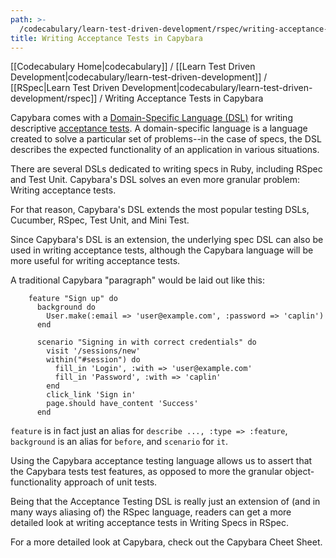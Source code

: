 ```yaml
---
path: >-
  /codecabulary/learn-test-driven-development/rspec/writing-acceptance-tests-in-capybara
title: Writing Acceptance Tests in Capybara
---
```

[[Codecabulary Home|codecabulary]] / [[Learn Test Driven Development|codecabulary/learn-test-driven-development]] / [[RSpec|Learn Test Driven Development|codecabulary/learn-test-driven-development/rspec]] / Writing Acceptance Tests in Capybara

<!-- ---title: Writing Acceptance Tests in Capybara -->

Capybara comes with a [Domain-Specific Language (DSL)](google.com) for writing descriptive [acceptance tests](google.com). A domain-specific language is a language created to solve a particular set of problems--in the case of specs, the DSL describes the expected functionality of an application in various situations. 

There are several DSLs dedicated to writing specs in Ruby, including RSpec and Test Unit. Capybara's DSL solves an even more granular problem: Writing acceptance tests.

For that reason, Capybara's DSL extends the most popular testing DSLs, Cucumber, RSpec, Test Unit, and Mini Test. 

Since Capybara's DSL is an extension, the underlying spec DSL can also be used in writing acceptance tests, although the Capybara language will be more useful for writing acceptance tests. 

A traditional Capybara "paragraph" would be laid out like this:

		feature "Sign up" do
		  background do
		    User.make(:email => 'user@example.com', :password => 'caplin')
		  end
		
		  scenario "Signing in with correct credentials" do
		    visit '/sessions/new'
		    within("#session") do
		      fill_in 'Login', :with => 'user@example.com'
		      fill_in 'Password', :with => 'caplin'
		    end
		    click_link 'Sign in'
		    page.should have_content 'Success'
		  end
		  
`feature` is in fact just an alias for `describe ..., :type => :feature`, `background` is an alias for `before`, and `scenario` for `it`.

Using the Capybara acceptance testing language allows us to assert that the Capybara tests test features, as opposed to more the granular object-functionality approach of unit tests. 

Being that the Acceptance Testing DSL is really just an extension of (and in many ways aliasing of) the RSpec language, readers can get a more detailed look at writing acceptance tests in Writing Specs in RSpec.

For a more detailed look at Capybara, check out the Capybara Cheet Sheet.

